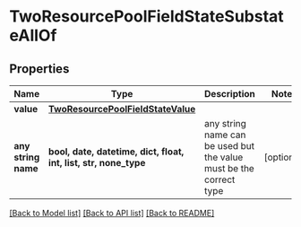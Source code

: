 # TwoResourcePoolFieldStateSubstateAllOf


## Properties
Name | Type | Description | Notes
------------ | ------------- | ------------- | -------------
**value** | [**TwoResourcePoolFieldStateValue**](TwoResourcePoolFieldStateValue.md) |  | 
**any string name** | **bool, date, datetime, dict, float, int, list, str, none_type** | any string name can be used but the value must be the correct type | [optional]

[[Back to Model list]](../README.md#documentation-for-models) [[Back to API list]](../README.md#documentation-for-api-endpoints) [[Back to README]](../README.md)


